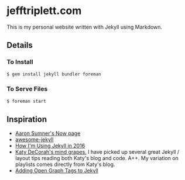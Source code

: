# jefftriplett.com

This is my personal website written with Jekyll using Markdown.

## Details

### To Install

```bash
$ gem install jekyll bundler foreman
```

### To Serve Files

```bash
$ foreman start
```

## Inspiration

- [Aaron Sumner's Now page](http://aaronsumner.com/pages/now.html)
- [awesome-jekyll](https://github.com/planetjekyll/awesome-jekyll)
- [How I'm Using Jekyll in 2016](https://mademistakes.com/articles/using-jekyll-2016/)
- [Katy DeCorah's mind grapes.](https://github.com/katydecorah/katydecorah.github.io) I have picked up several great Jekyll / layout tips reading both Katy's blog and code. A++. My variation on playlists comes directly from Katy's blog.
- [Adding Open Graph Tags to Jekyll](http://davidensinger.com/2013/04/adding-open-graph-tags-to-jekyll/)
